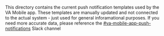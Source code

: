 This directory contains the current push notification templates used by the VA Mobile 
app. These templates are manually updated and not connected to the actual system - just
used for general inforamational purposes. If you need more accurate data, please reference
the [#va-mobile-app-push-notifications](https://dsva.slack.com/archives/C01CSM3EZGT) Slack channel

